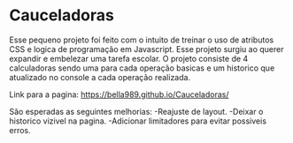 # Cauceladoras

Esse pequeno projeto foi feito com o intuito de treinar o uso de atributos CSS e logica de programação em Javascript. Esse projeto surgiu ao querer expandir e embelezar uma tarefa escolar.
O projeto consiste de 4 calculadoras sendo uma para cada operação basicas e um historico que atualizado no console a cada operação realizada.

Link para a pagina: https://bella989.github.io/Cauceladoras/


São esperadas as seguintes melhorias:
-Reajuste de layout.
-Deixar o historico vizivel na pagina.
-Adicionar limitadores para evitar possiveis erros.
